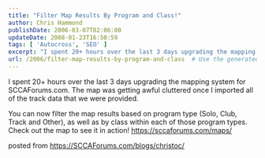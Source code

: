 ```yaml
---
title: "Filter Map Results By Program and Class!"
author: Chris Hammond
publishDate: 2006-03-07T02:06:00
updateDate: 2008-01-23T16:50:59
tags: [ 'Autocross', 'SEO' ]
excerpt: "I spent 20+ hours over the last 3 days upgrading the mapping system for SCCAForums.com. The map was getting awful cluttered once I imported all of the track data that we were provided. You can now filter the map results based on program type (Solo, Club, Track and Other), as well as by class within each of those program types. Check out the map to see it in action! https://sccaforums.com/maps/ posted from..."
url: /2006/filter-map-results-by-program-and-class  # Use the generated URL with year
---
```

<P>I spent 20+ hours over the last 3 days upgrading the mapping system for SCCAForums.com. The map was getting awful cluttered once I imported all of the track data that we were provided.</P> <P>You can now filter the map results based on program type (Solo, Club, Track and Other), as well as by class within each of those program types. Check out the map to see it in action! <A href="https://sccaforums.com/maps/">https://sccaforums.com/maps/</A></P> <P>posted from <A href="https://SCCAForums.com/blogs/christoc/">https://SCCAForums.com/blogs/christoc/</A></P> <P>&nbsp;</P>
